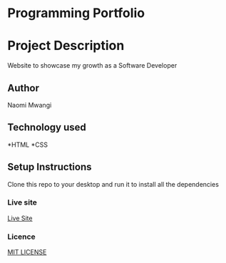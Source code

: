 # Programming Portfolio

#   Project Description
<p> Website to showcase my growth as a Software Developer<p>

## Author
<p> Naomi Mwangi<p>

## Technology used
   *HTML
   *CSS

## Setup Instructions
Clone this repo to your desktop and run it to install all the dependencies

### Live site
[Live Site](https://naomimwangi.github.io/My-portfolio/)

### Licence
[MIT LICENSE](LICENSE.txt)
